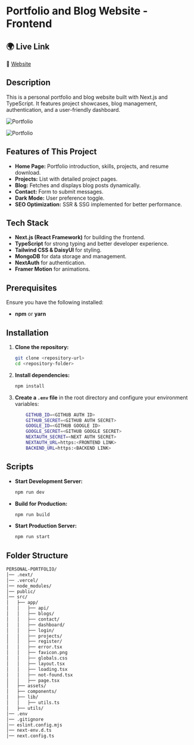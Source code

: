 # Portfolio and Blog Website - Frontend

## 🌍 Live Link

🔗 [Website](https://developer-portfolio-eta-two.vercel.app)

## Description

This is a personal portfolio and blog website built with Next.js and TypeScript. It features project showcases, blog management, authentication, and a user-friendly dashboard.

![Portfolio](https://i.ibb.co/wh3J5nwX/Screenshot-12-6-2025-153128-developer-portfolio-eta-two-vercel-app.jpg)


![Portfolio](https://i.ibb.co/W4LLv9L5/Screenshot-12-6-2025-153159-developer-portfolio-eta-two-vercel-app.jpg)


## Features of This Project

- **Home Page:** Portfolio introduction, skills, projects, and resume download.
- **Projects:** List with detailed project pages.
- **Blog:** Fetches and displays blog posts dynamically.
- **Contact:** Form to submit messages.
- **Dark Mode:** User preference toggle.
- **SEO Optimization:** SSR & SSG implemented for better performance.

## Tech Stack

- **Next.js (React Framework)** for building the frontend.
- **TypeScript** for strong typing and better developer experience.
- **Tailwind CSS & DaisyUI** for styling.
- **MongoDB** for data storage and management.
- **NextAuth** for authentication.
- **Framer Motion** for animations.

## Prerequisites

Ensure you have the following installed:

- **npm** or **yarn**

## Installation

1. **Clone the repository:**

   ```bash
   git clone <repository-url>
   cd <repository-folder>
   ```

2. **Install dependencies:**

   ```bash
   npm install
   ```

3. **Create a `.env` file** in the root directory and configure your environment variables:
   ```bash
       GITHUB_ID=<GITHUB AUTH ID>
       GITHUB_SECRET=<GITHUB AUTH SECRET>
       GOOGLE_ID=<GITHUB GOOGLE ID>
       GOOGLE_SECRET=<GITHUB GOOGLE SECRET>
       NEXTAUTH_SECRET=<NEXT AUTH SECRET>
       NEXTAUTH_URL=https:<FRONTEND LINK>
       BACKEND_URL=https:<BACKEND LINK>
   ```

## Scripts

- **Start Development Server:**

  ```bash
  npm run dev
  ```

- **Build for Production:**

  ```bash
  npm run build
  ```

- **Start Production Server:**

  ```bash
  npm run start
  ```

## Folder Structure

```bash
PERSONAL-PORTFOLIO/
│── .next/
│── .vercel/
│── node_modules/
│── public/
│── src/
│   ├── app/
│   │   ├── api/
│   │   ├── blogs/
│   │   ├── contact/
│   │   ├── dashboard/
│   │   ├── login/
│   │   ├── projects/
│   │   ├── register/
│   │   ├── error.tsx
│   │   ├── favicon.png
│   │   ├── globals.css
│   │   ├── layout.tsx
│   │   ├── loading.tsx
│   │   ├── not-found.tsx
│   │   ├── page.tsx
│   ├── assets/
│   ├── components/
│   ├── lib/
│   │   ├── utils.ts
│   ├── utils/
│── .env
│── .gitignore
│── eslint.config.mjs
│── next-env.d.ts
│── next.config.ts
```

```

```
